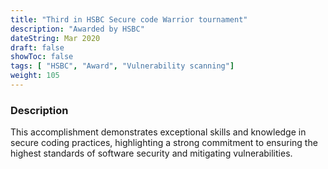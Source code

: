 ```yaml
---
title: "Third in HSBC Secure code Warrior tournament"
description: "Awarded by HSBC"
dateString: Mar 2020
draft: false
showToc: false
tags: [ "HSBC", "Award", "Vulnerability scanning"]
weight: 105
---
```


### Description
This accomplishment demonstrates exceptional skills and knowledge in secure coding practices, highlighting a strong commitment to ensuring the highest standards of software security and mitigating vulnerabilities.

